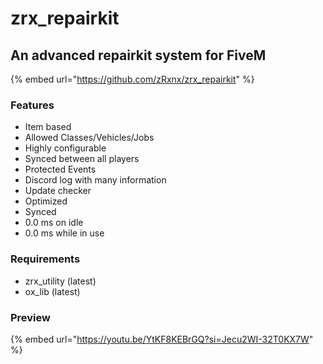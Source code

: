 # zrx\_repairkit

## An advanced repairkit system for FiveM

{% embed url="https://github.com/zRxnx/zrx_repairkit" %}

### Features

* Item based
* Allowed Classes/Vehicles/Jobs
* Highly configurable
* Synced between all players
* Protected Events
* Discord log with many information
* Update checker
* Optimized
* Synced
* 0.0 ms on idle
* 0.0 ms while in use

### Requirements

* zrx\_utility (latest)
* ox\_lib (latest)

### Preview

{% embed url="https://youtu.be/YtKF8KEBrGQ?si=Jecu2WI-32T0KX7W" %}
